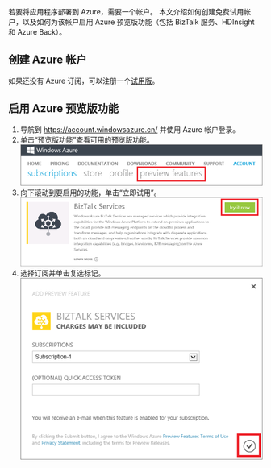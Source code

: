 若要将应用程序部署到 Azure，需要一个帐户。 本文介绍如何创建免费试用帐户，以及如何为该帐户启用 Azure 预览版功能（包括 BizTalk 服务、HDInsight 和 Azure Back）。

## <a name="create-an-azure-account"></a>创建 Azure 帐户

如果还没有 Azure 订阅，可以注册一个[试用版](https://www.azure.cn/pricing/1rmb-trial/)。

## <a name="enable-azure-preview-features"></a>启用 Azure 预览版功能

1.  导航到 <https://account.windowsazure.cn/> 并使用 Azure 帐户登录。
2.  单击“预览版功能”查看可用的预览版功能。<br />
    ![打开“预览版功能”选项卡][1]
3.  向下滚动到要启用的功能，单击“立即试用”。<br />
    ![选择预览版功能][2]
4.  选择订阅并单击复选标记。<br />
    ![选择订阅][3]

[1]: ./media/create-an-azure-account/antares-iaas-preview-01.png
[2]: ./media/create-an-azure-account/antares-iaas-preview-05.png
[3]: ./media/create-an-azure-account/antares-iaas-preview-06.png